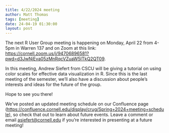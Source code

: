 ```yaml
---
title: 4/22/2024 meeting
author: Matt Thomas
tags: [meeting]
date: 24-04-19 01:30:00
layout: post
--- 
```


The next R User Group meeting is happening on Monday, April 22 from 4-5pm in Warren 137 and on Zoom at this link:
<https://cornell.zoom.us/j/94706896581?pwd=d3JwNjEva05zMnRqcVZuaW5ITkQ2QT09>.

In this meeting, Andrew Siefert from CSCU will be giving a tutorial on using color scales for effective data visualization in R. Since this is the last meeting of the semester, we’ll also have a discussion about people’s interests and ideas for the future of the group.

Hope to see you there!

We’ve posted an updated meeting schedule on our Confluence page (<https://confluence.cornell.edu/display/crug/Spring+2024+meeting+schedule>), so check that out to learn about future events. Leave a comment or email <asiefert@cornell.edu> if you’re interested in presenting at a future meeting!